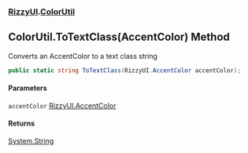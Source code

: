 ### [RizzyUI](RizzyUI 'RizzyUI').[ColorUtil](RizzyUI.ColorUtil 'RizzyUI.ColorUtil')

## ColorUtil.ToTextClass(AccentColor) Method

Converts an AccentColor to a text class string

```csharp
public static string ToTextClass(RizzyUI.AccentColor accentColor);
```
#### Parameters

<a name='RizzyUI.ColorUtil.ToTextClass(RizzyUI.AccentColor).accentColor'></a>

`accentColor` [RizzyUI.AccentColor](https://docs.microsoft.com/en-us/dotnet/api/RizzyUI.AccentColor 'RizzyUI.AccentColor')

#### Returns
[System.String](https://docs.microsoft.com/en-us/dotnet/api/System.String 'System.String')